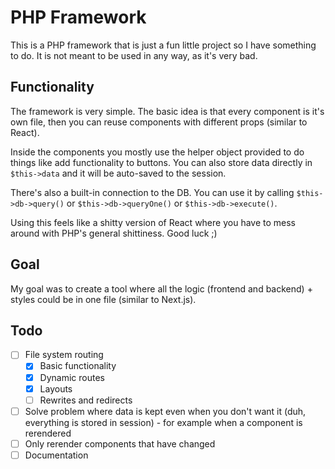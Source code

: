# PHP Framework

This is a PHP framework that is just a fun little project so I have something to do. It is not meant to be used in any way, as it's very bad.

## Functionality

The framework is very simple. The basic idea is that every component is it's own file, then you can reuse components with different props (similar to React).

Inside the components you mostly use the helper object provided to do things like add functionality to buttons. You can also store data directly in `$this->data` and it will be auto-saved to the session.

There's also a built-in connection to the DB. You can use it by calling `$this->db->query()` or `$this->db->queryOne()` or `$this->db->execute()`.

Using this feels like a shitty version of React where you have to mess around with PHP's general shittiness. Good luck ;)

## Goal

My goal was to create a tool where all the logic (frontend and backend) + styles could be in one file (similar to Next.js).

## Todo

- [ ] File system routing
  - [x] Basic functionality
  - [x] Dynamic routes
  - [x] Layouts
  - [ ] Rewrites and redirects
- [ ] Solve problem where data is kept even when you don't want it (duh, everything is stored in session) - for example when a component is rerendered
- [ ] Only rerender components that have changed
- [ ] Documentation
